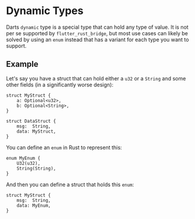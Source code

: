 # Dynamic Types

Darts `dynamic` type is a special type that can hold any type of value. It is
not per se supported by `flutter_rust_bridge`, but most use cases can likely be
solved by using an `enum` instead that has a variant for each type you want to
support.

## Example

Let's say you have a struct that can hold either a `u32` or a `String` and some
other fields (in a significantly worse design):

```rust,noplayground
struct MyStruct {
    a: Optional<u32>,
    b: Optional<String>,
}

struct DataStruct {
    msg:  String,
    data: MyStruct,
}
```

You can define an `enum` in Rust to represent this:

```rust,noplayground
enum MyEnum {
    U32(u32),
    String(String),
}
```

And then you can define a struct that holds this `enum`:

```rust,noplayground
struct MyStruct {
    msg:  String,
    data: MyEnum,
}
```


